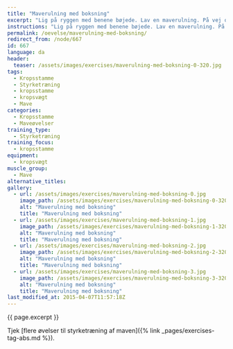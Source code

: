 ```yaml
---
title: "Maverulning med boksning"
excerpt: "Lig på ryggen med benene bøjede. Lav en maverulning. På vej op laver du boksebevægelser."
instructions: "Lig på ryggen med benene bøjede. Lav en maverulning. På vej op laver du boksebevægelser."
permalink: /oevelse/maverulning-med-boksning/
redirect_from: /node/667
id: 667
language: da
header:
  teaser: /assets/images/exercises/maverulning-med-boksning-0-320.jpg
tags:
  - Kropsstamme
  - Styrketræning
  - kropsstamme
  - kropsvægt
  - Mave
categories:
  - Kropsstamme
  - Maveøvelser
training_type:
  - Styrketræning
training_focus:
  - kropsstamme
equipment:
  - kropsvægt
muscle_group:
  - Mave
alternative_titles:
gallery:
  - url: /assets/images/exercises/maverulning-med-boksning-0.jpg
    image_path: /assets/images/exercises/maverulning-med-boksning-0-320.jpg
    alt: "Maverulning med boksning"
    title: "Maverulning med boksning"
  - url: /assets/images/exercises/maverulning-med-boksning-1.jpg
    image_path: /assets/images/exercises/maverulning-med-boksning-1-320.jpg
    alt: "Maverulning med boksning"
    title: "Maverulning med boksning"
  - url: /assets/images/exercises/maverulning-med-boksning-2.jpg
    image_path: /assets/images/exercises/maverulning-med-boksning-2-320.jpg
    alt: "Maverulning med boksning"
    title: "Maverulning med boksning"
  - url: /assets/images/exercises/maverulning-med-boksning-3.jpg
    image_path: /assets/images/exercises/maverulning-med-boksning-3-320.jpg
    alt: "Maverulning med boksning"
    title: "Maverulning med boksning"
last_modified_at: 2015-04-07T11:57:18Z
---
```


{{ page.excerpt }}

Tjek [flere øvelser til styrketræning af maven]({% link _pages/exercises-tag-abs.md %}).
